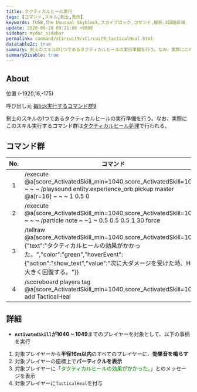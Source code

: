 ```yaml
---
title: タクティカルヒール実行
tags: [コマンド,スキル,剣士,表示]
keywords: TUSB,The Unusual Skyblock,スカイブロック,コマンド,解析,X回路区域
update: 2020-08-28 09:21:00 +0000
sidebar: mydoc_sidebar
permalink: command/xCircuit9/xCircuit9_tacticalHeal.html
datatable2c: true
summary: 剣士のスキルの1つであるタクティカルヒールの実行準備を行う。なお、実際にこのスキル実行するコマンド群はタクティカルヒール処理で行われる。
summaryDisable: true
---
```


## About

<span class="tagYellow">位置</span> (-1920,16,-175)

<span class="tagBlack">呼び出し元</span> [毎tick実行するコマンド群9]({{site.baseurl}}/command/xCircuit9/xCircuit9_command.html)

剣士のスキルの1つであるタクティカルヒールの実行準備を行う。なお、実際にこのスキル実行するコマンド群は[タクティカルヒール処理]({{site.baseurl}}/command/xCircuit5/xCircuit5_tacticalHealProcessing.html)で行われる。

## コマンド群

<div class="datatable2c-begin"></div>

|No.|コマンド|
|:-:|-|
|1|/execute @a[score_ActivatedSkill_min=1040,score_ActivatedSkill=1049] ~ ~ ~ /playsound entity.experience_orb.pickup master @a[r=16] ~ ~ ~ 1 0.5 0|
|2|/execute @a[score_ActivatedSkill_min=1040,score_ActivatedSkill=1049] ~ ~ ~ /particle note ~ ~1 ~ 0.5 0.5 0.5 1 30 force|
|3|/tellraw @a[score_ActivatedSkill_min=1040,score_ActivatedSkill=1049] {"text":"タクティカルヒールの効果がかかった。","color":"green","hoverEvent":{"action":"show_text","value":"次に大ダメージを受けた時、HPを大きく回復する。"}}|
|4|/scoreboard players tag @a[score_ActivatedSkill_min=1040,score_ActivatedSkill=1049] add TacticalHeal|

<div class="datatable2c-end"></div>

## 詳細

- **`ActivatedSkill`が1040 ~ 1049**までのプレイヤーを対象として、以下の事柄を実行

1. 対象プレイヤーから**半径16m以内**のすべてのプレイヤーに、**効果音を鳴らす**
2. 対象プレイヤーの座標上で**パーティクルを表示**
3. 対象プレイヤーに「<span style="color:green" data-toggle="tooltip" data-original-title="{{site.data.glossary.tacticalHealMesage}}">タクティカルヒールの効果がかかった。</span>」とのメッセージを表示
4. 対象プレイヤーに`TacticalHeal`を付与
